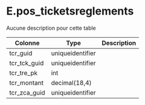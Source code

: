 # E.pos_ticketsreglements

Aucune description pour cette table

Colonne|Type|Description
---|---|---
tcr_guid|uniqueidentifier|
tcr_tck_guid|uniqueidentifier|
tcr_tre_pk|int|
tcr_montant|decimal(18,4)|
tcr_zca_guid|uniqueidentifier|
